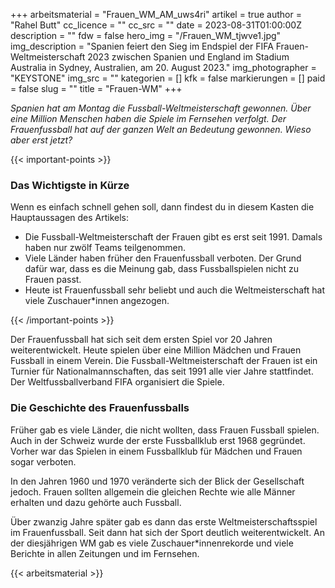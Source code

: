 +++
arbeitsmaterial = "Frauen_WM_AM_uws4ri"
artikel = true
author = "Rahel Butt"
cc_licence = ""
cc_src = ""
date = 2023-08-31T01:00:00Z
description = ""
fdw = false
hero_img = "/Frauen_WM_tjwve1.jpg"
img_description = "Spanien feiert den Sieg im Endspiel der FIFA Frauen-Weltmeisterschaft 2023 zwischen Spanien und England im Stadium Australia in Sydney, Australien, am 20. August 2023."
img_photographer = "KEYSTONE"
img_src = ""
kategorien = []
kfk = false
markierungen = []
paid = false
slug = ""
title = "Frauen-WM"
+++

_Spanien hat am Montag die Fussball-Weltmeisterschaft gewonnen. Über eine Million Menschen haben die Spiele im Fernsehen verfolgt. Der Frauenfussball hat auf der ganzen Welt an Bedeutung gewonnen. Wieso aber erst jetzt?_

{{< important-points >}} <h3>Das Wichtigste in Kürze</h3>

<p>Wenn es einfach schnell gehen soll, dann findest du in diesem Kasten die Hauptaussagen des Artikels:</p>

<ul>

<li>Die Fussball-Weltmeisterschaft der Frauen gibt es erst seit 1991. Damals haben nur zwölf Teams teilgenommen.</li>

<li>Viele Länder haben früher den Frauenfussball verboten. Der Grund dafür war, dass es die Meinung gab, dass Fussballspielen nicht zu Frauen passt.</li>

<li>Heute ist Frauenfussball sehr beliebt und auch die Weltmeisterschaft hat viele Zuschauer*innen angezogen.</li>

</ul> {{< /important-points >}}

Der Frauenfussball hat sich seit dem ersten Spiel vor 20 Jahren weiterentwickelt. Heute spielen über eine Million Mädchen und Frauen Fussball in einem Verein. Die Fussball-Weltmeisterschaft der Frauen ist ein Turnier für Nationalmannschaften, das seit 1991 alle vier Jahre stattfindet. Der Weltfussballverband FIFA organisiert die Spiele.

### Die Geschichte des Frauenfussballs

Früher gab es viele Länder, die nicht wollten, dass Frauen Fussball spielen. Auch in der Schweiz wurde der erste Fussballklub erst 1968 gegründet. Vorher war das Spielen in einem Fussballklub für Mädchen und Frauen sogar verboten.

In den Jahren 1960 und 1970 veränderte sich der Blick der Gesellschaft jedoch. Frauen sollten allgemein die gleichen Rechte wie alle Männer erhalten und dazu gehörte auch Fussball.

Über zwanzig Jahre später gab es dann das erste Weltmeisterschaftsspiel im Frauenfussball. Seit dann hat sich der Sport deutlich weiterentwickelt. An der diesjährigen WM gab es viele Zuschauer*innenrekorde und viele Berichte in allen Zeitungen und im Fernsehen.




{{< arbeitsmaterial >}}

